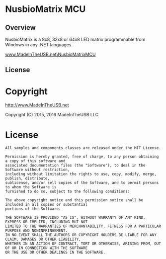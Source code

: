 # NusbioMatrix MCU

## Overview

NusbioMatrix is a 8x8, 32x8 or 64x8 LED matrix programmable from Windows in any .NET languages.

www.MadeInTheUSB.net\NusbioMatrixMCU

## License

# Copyright

http://www.MadeInTheUSB.net

Copyright (C) 2015, 2016 MadeInTheUSB LLC

# License 

    All samples and components classes are released under the MIT License.

    Permission is hereby granted, free of charge, to any person obtaining a copy of this software and 
    associated documentation files (the "Software"), to deal in the Software without restriction, 
    including without limitation the rights to use, copy, modify, merge, publish, distribute, 
    sublicense, and/or sell copies of the Software, and to permit persons to whom the Software is 
    furnished to do so, subject to the following conditions:

    The above copyright notice and this permission notice shall be included in all copies or substantial 
    portions of the Software.

    THE SOFTWARE IS PROVIDED "AS IS", WITHOUT WARRANTY OF ANY KIND, EXPRESS OR IMPLIED, INCLUDING BUT NOT 
    LIMITED TO THE WARRANTIES OF MERCHANTABILITY, FITNESS FOR A PARTICULAR PURPOSE AND NONINFRINGEMENT. 
    IN NO EVENT SHALL THE AUTHORS OR COPYRIGHT HOLDERS BE LIABLE FOR ANY CLAIM, DAMAGES OR OTHER LIABILITY, 
    WHETHER IN AN ACTION OF CONTRACT, TORT OR OTHERWISE, ARISING FROM, OUT OF OR IN CONNECTION WITH THE SOFTWARE 
    OR THE USE OR OTHER DEALINGS IN THE SOFTWARE.

